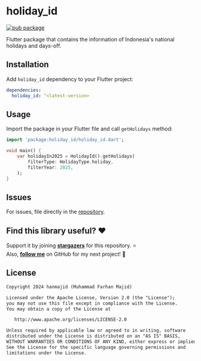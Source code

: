 # holiday_id

[![pub package](https://img.shields.io/pub/v/holiday_id.svg)](https://pub.dev/packages/holiday_id)

Flutter package that contains the information of Indonesia's national holidays and days-off.

## Installation

Add `holiday_id` dependency to your Flutter project:

```yaml
dependencies:
  holiday_id: ^<latest-version>
```

## Usage

Import the package in your Flutter file and call `getHolidays` method:

```dart
import 'package:holiday_id/holiday_id.dart';

void main() {
    var holidayIn2025 = HolidayId().getHolidays(
        filterType: HolidayType.holiday,
        filterYear: 2025,
    );
}
```

## Issues

For issues, file directly in the [repository](https://github.com/hanmajid/holiday_id/issues).

## Find this library useful? ❤️

Support it by joining __[stargazers](https://github.com/hanmajid/holiday_id/stargazers)__ for this repository. ⭐️ <br>
Also, __[follow me](https://github.com/hanmajid)__ on GitHub for my next project! 🤩

## License

```xml
Copyright 2024 hanmajid (Muhammad Farhan Majid)

Licensed under the Apache License, Version 2.0 (the "License");
you may not use this file except in compliance with the License.
You may obtain a copy of the License at

   http://www.apache.org/licenses/LICENSE-2.0

Unless required by applicable law or agreed to in writing, software
distributed under the License is distributed on an "AS IS" BASIS,
WITHOUT WARRANTIES OR CONDITIONS OF ANY KIND, either express or implied.
See the License for the specific language governing permissions and
limitations under the License.
```